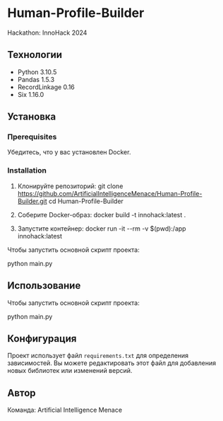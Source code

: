 # Human-Profile-Builder
Hackathon: InnoHack 2024
## Технологии
- Python 3.10.5
- Pandas 1.5.3
- RecordLinkage 0.16
- Six 1.16.0

## Установка

### Прerequisites

Убедитесь, что у вас установлен Docker.

### Installation

1. Клонируйте репозиторий:
git clone https://github.com/ArtificialIntelligenceMenace/Human-Profile-Builder.git cd Human-Profile-Builder

2. Соберите Docker-образ:
docker build -t innohack:latest .

3. Запустите контейнер:
docker run -it --rm -v $(pwd):/app innohack:latest

Чтобы запустить основной скрипт проекта:

python main.py

## Использование

Чтобы запустить основной скрипт проекта:

python main.py


## Конфигурация

Проект использует файл `requirements.txt` для определения зависимостей. Вы можете редактировать этот файл для добавления новых библиотек или изменений версий.

## Автор

Команда: Artificial Intelligence Menace

